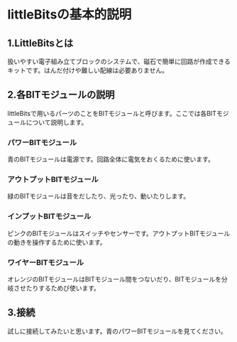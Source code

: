 # littleBitsの基本的説明

## 1.LittleBitsとは

扱いやすい電子組み立てブロックのシステムで、磁石で簡単に回路が作成できるキットです。はんだ付けや難しい配線は必要ありません。

## 2.各BITモジュールの説明
littleBitsで用いるパーツのことをBITモジュールと呼びます。ここでは各BITモジュールについて説明します。

### パワーBITモジュール
青のBITモジュールは電源です。回路全体に電気をおくるために使います。

### アウトプットBITモジュール
緑のBITモジュールは音をだしたり、光ったり、動いたりします。

### インプットBITモジュール
ピンクのBITモジュールはスイッチやセンサーです。アウトプットBITモジュールの動きを操作するために使います。

### ワイヤーBITモジュール
オレンジのBITモジュールはBITモジュール間をつないだり、BITモジュールを分岐させたりするためび使います。

## 3.接続
試しに接続してみたいと思います。青のパワーBITモジュールを見てください。
